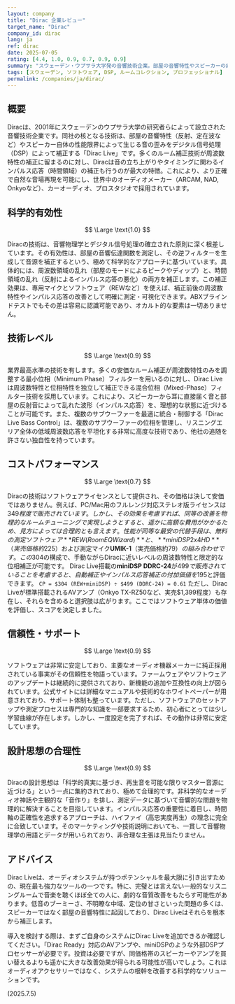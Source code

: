 ```yaml
---
layout: company
title: "Dirac 企業レビュー"
target_name: "Dirac"
company_id: dirac
lang: ja
ref: dirac
date: 2025-07-05
rating: [4.4, 1.0, 0.9, 0.7, 0.9, 0.9]
summary: "スウェーデン・ウプサラ大学発の音響技術企業。部屋の音響特性やスピーカーの癖を測定し、理想的な音響へと補正するデジタルルームコレクション（DRC）技術の世界的リーダー。科学的根拠に基づいた衝動（インパルス）応答の補正という高度なアプローチにより、周波数特性だけでなく時間軸の歪みも除去。プロの現場からハイエンドオーディオ、カーオーディオまで幅広く採用されています。その効果は絶大ですが、性能を最大限に引き出すには相応のコストと学習意欲が求められます。"
tags: [スウェーデン, ソフトウェア, DSP, ルームコレクション, プロフェッショナル]
permalink: /companies/ja/dirac/
---
```


## 概要

Diracは、2001年にスウェーデンのウプサラ大学の研究者らによって設立された音響技術企業です。同社の核となる技術は、部屋の音響特性（反射、定在波など）やスピーカー自体の性能限界によって生じる音の歪みをデジタル信号処理（DSP）によって補正する「Dirac Live」です。多くのルーム補正技術が周波数特性の補正に留まるのに対し、Diracは音の立ち上がりやタイミングに関わるインパルス応答（時間領域）の補正も行うのが最大の特徴。これにより、より正確で自然な音場再現を可能にし、世界中のオーディオメーカー（ARCAM, NAD, Onkyoなど）、カーオーディオ、プロスタジオで採用されています。

## 科学的有効性

$$ \Large \text{1.0} $$

Diracの技術は、音響物理学とデジタル信号処理の確立された原則に深く根差しています。その有効性は、部屋の音響伝達関数を測定し、その逆フィルターを生成して音源を補正するという、極めて科学的なアプローチに基づいています。具体的には、周波数領域の乱れ（部屋のモードによるピークやディップ）と、時間領域の乱れ（反射によるインパルス応答の悪化）の両方を補正します。この補正効果は、専用マイクとソフトウェア（REWなど）を使えば、補正前後の周波数特性やインパルス応答の改善として明確に測定・可視化できます。ABXブラインドテストでもその差は容易に認識可能であり、オカルト的な要素は一切ありません。

## 技術レベル

$$ \Large \text{0.9} $$

業界最高水準の技術を有します。多くの安価なルーム補正が周波数特性のみを調整する最小位相（Minimum Phase）フィルターを用いるのに対し、Dirac Liveは周波数特性と位相特性を独立して補正できる混合位相（Mixed-Phase）フィルター技術を採用しています。これにより、スピーカーから耳に直接届く音と部屋の反射音によって乱れた波形（インパルス応答）を、理想的な状態に近づけることが可能です。また、複数のサブウーファーを最適に統合・制御する「Dirac Live Bass Control」は、複数のサブウーファーの位相を管理し、リスニングエリア全体の低域周波数応答を平坦化する非常に高度な技術であり、他社の追随を許さない独自性を持っています。

## コストパフォーマンス

$$ \Large \text{0.7} $$

Diracの技術はソフトウェアライセンスとして提供され、その価格は決して安価ではありません。例えば、PC/Mac用のフルレンジ対応ステレオ版ライセンスは$349程度で販売されています。しかし、その効果を考慮すれば、同等の改善を物理的なルームチューニングで実現しようとすると、遥かに高額な費用がかかるため、見方によっては合理的とも言えます。
性能が同等な最安の代替手段は、無料の測定ソフトウェア**REW (Room EQ Wizard)**と、**miniDSP 2x4 HD**（実売価格約$225）および測定マイク**UMIK-1**（実売価格約$79）の組み合わせです。この$304の構成で、手動ながらDiracに近いレベルの周波数特性と限定的な位相補正が可能です。
Dirac Live搭載の**miniDSP DDRC-24**が$499で販売されていることを考慮すると、自動補正やインパルス応答補正の付加価値を$195と評価できます。
`CP = $304 (REW+miniDSP) ÷ $499 (DDRC-24) = 0.61`
ただし、Dirac Liveが標準搭載されるAVアンプ（Onkyo TX-RZ50など、実売$1,399程度）も存在し、それらを含めると選択肢は広がります。ここではソフトウェア単体の価値を評価し、スコアを決定しました。

## 信頼性・サポート

$$ \Large \text{0.9} $$

ソフトウェアは非常に安定しており、主要なオーディオ機器メーカーに純正採用されている事実がその信頼性を物語っています。ファームウェアやソフトウェアのアップデートは継続的に提供されており、新機能の追加や互換性の向上が図られています。公式サイトには詳細なマニュアルや技術的なホワイトペーパーが用意されており、サポート体制も整っています。ただし、ソフトウェアのセットアップや測定プロセスは専門的な知識を一部要求するため、初心者にとっては少し学習曲線が存在します。しかし、一度設定を完了すれば、その動作は非常に安定しています。

## 設計思想の合理性

$$ \Large \text{0.9} $$

Diracの設計思想は「科学的真実に基づき、再生音を可能な限りマスター音源に近づける」という一点に集約されており、極めて合理的です。非科学的なオーディオ神話や主観的な「音作り」を排し、測定データに基づいて音響的な問題を物理的に解決することを目指しています。インパルス応答の重要性に着目し、時間軸の正確性を追求するアプローチは、ハイファイ（高忠実度再生）の理念に完全に合致しています。そのマーケティングや技術説明においても、一貫して音響物理学の用語とデータが用いられており、非合理な主張は見当たりません。

## アドバイス

Dirac Liveは、オーディオシステムが持つポテンシャルを最大限に引き出すための、現在最も強力なツールの一つです。特に、完璧とは言えない一般的なリスニングルームで音楽を聴くほぼ全ての人に、劇的な音質改善をもたらす可能性があります。低音のブーミーさ、不明瞭な中域、定位の甘さといった問題の多くは、スピーカーではなく部屋の音響特性に起因しており、Dirac Liveはそれらを根本から補正します。

導入を検討する際は、まずご自身のシステムにDirac Liveを追加できるか確認してください。「Dirac Ready」対応のAVアンプや、miniDSPのような外部DSPプロセッサーが必要です。投資は必要ですが、同価格帯のスピーカーやアンプを買い替えるよりも遥かに大きな改善効果が得られる可能性が高いでしょう。これはオーディオアクセサリーではなく、システムの根幹を改善する科学的なソリューションです。

(2025.7.5)
